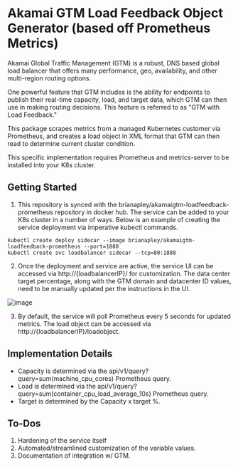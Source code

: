 # Akamai GTM Load Feedback Object Generator (based off Prometheus Metrics)  

Akamai Global Traffic Management (GTM) is a robust, DNS based global load balancer that offers many performance, geo, availability, and other multi-region routing options.

One powerful feature that GTM includes is the ability for endpoints to publish their real-time capacity, load, and target data, which GTM can then use in making routing decisions. This feature is referred to as "GTM with Load Feedback."

This package scrapes metrics from a managed Kubernetes customer via Prometheus, and creates a load object in XML format that GTM can then read to determine current cluster condition.

This specific implementation requires Prometheus and metrics-server to be installed into your K8s cluster. 

## Getting Started

1. This repository is synced with the brianapley/akamaigtm-loadfeedback-prometheus repository in docker hub. The service can be added to your K8s cluster in a number of ways. Below is an example of creating the service deployment via imperative kubectl commands.

```
kubectl create deploy sidecar --image brianapley/akamaigtm-loadfeedback-prometheus --port=1880
kubectl create svc loadbalancer sidecar --tcp=80:1880
```
2. Once the deployment and service are active, the service UI can be accessed via http://{loadbalancerIP}/ for customization. The data center target percentage, along with the GTM domain and datacenter ID values, need to be manually updated per the instructions in the UI.

![image](https://github.com/ccie7599/akamaigtm-loadfeedback-prometheus/assets/19197357/f4b8e924-1c8c-488f-abe0-90116d175bf0)

3. By default, the service will poll Prometheus every 5 seconds for updated metrics. The load object can be accessed via http://{loadbalancerIP}/loadobject.

## Implementation Details 

* Capacity is determined via the api/v1/query?query=sum(machine_cpu_cores) Prometheus query.
* Load is determined via the api/v1/query?query=sum(container_cpu_load_average_10s) Prometheus query.
* Target is determined by the Capacity x target %. 

## To-Dos

1. Hardening of the service itself
2. Automated/streamlined customization of the variable values.
3. Documentation of integration w/ GTM. 
